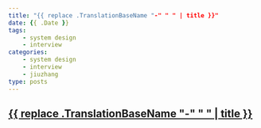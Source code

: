 ```yaml
---
title: "{{ replace .TranslationBaseName "-" " " | title }}"
date: {{ .Date }}
tags:
    - system design
    - interview
categories:
    - system design
    - interview
    - jiuzhang
type: posts
---
```


[{{ replace .TranslationBaseName "-" " " | title }}]()
---

<!--more-->
